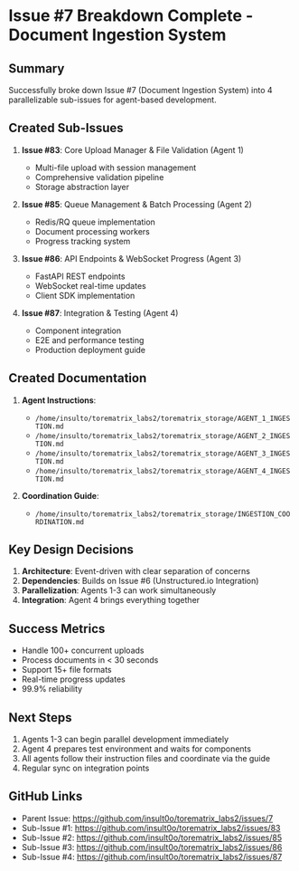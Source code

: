 # Issue #7 Breakdown Complete - Document Ingestion System

## Summary

Successfully broke down Issue #7 (Document Ingestion System) into 4 parallelizable sub-issues for agent-based development.

## Created Sub-Issues

1. **Issue #83**: Core Upload Manager & File Validation (Agent 1)
   - Multi-file upload with session management
   - Comprehensive validation pipeline
   - Storage abstraction layer

2. **Issue #85**: Queue Management & Batch Processing (Agent 2)
   - Redis/RQ queue implementation
   - Document processing workers
   - Progress tracking system

3. **Issue #86**: API Endpoints & WebSocket Progress (Agent 3)
   - FastAPI REST endpoints
   - WebSocket real-time updates
   - Client SDK implementation

4. **Issue #87**: Integration & Testing (Agent 4)
   - Component integration
   - E2E and performance testing
   - Production deployment guide

## Created Documentation

1. **Agent Instructions**:
   - `/home/insulto/torematrix_labs2/torematrix_storage/AGENT_1_INGESTION.md`
   - `/home/insulto/torematrix_labs2/torematrix_storage/AGENT_2_INGESTION.md`
   - `/home/insulto/torematrix_labs2/torematrix_storage/AGENT_3_INGESTION.md`
   - `/home/insulto/torematrix_labs2/torematrix_storage/AGENT_4_INGESTION.md`

2. **Coordination Guide**:
   - `/home/insulto/torematrix_labs2/torematrix_storage/INGESTION_COORDINATION.md`

## Key Design Decisions

1. **Architecture**: Event-driven with clear separation of concerns
2. **Dependencies**: Builds on Issue #6 (Unstructured.io Integration)
3. **Parallelization**: Agents 1-3 can work simultaneously
4. **Integration**: Agent 4 brings everything together

## Success Metrics

- Handle 100+ concurrent uploads
- Process documents in < 30 seconds
- Support 15+ file formats
- Real-time progress updates
- 99.9% reliability

## Next Steps

1. Agents 1-3 can begin parallel development immediately
2. Agent 4 prepares test environment and waits for components
3. All agents follow their instruction files and coordinate via the guide
4. Regular sync on integration points

## GitHub Links

- Parent Issue: https://github.com/insult0o/torematrix_labs2/issues/7
- Sub-Issue #1: https://github.com/insult0o/torematrix_labs2/issues/83
- Sub-Issue #2: https://github.com/insult0o/torematrix_labs2/issues/85
- Sub-Issue #3: https://github.com/insult0o/torematrix_labs2/issues/86
- Sub-Issue #4: https://github.com/insult0o/torematrix_labs2/issues/87